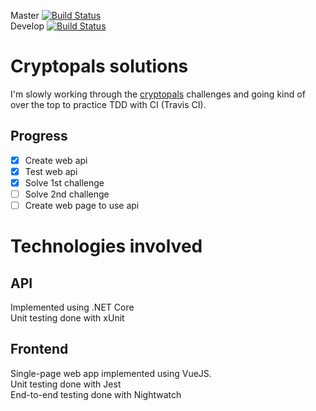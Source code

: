 Master [![Build Status](https://travis-ci.org/reykjalin/cryptopals-solutions-api.svg?branch=master)](https://travis-ci.org/reykjalin/cryptopals-solutions-api)  
Develop [![Build Status](https://travis-ci.org/reykjalin/cryptopals-solutions-api.svg?branch=develop)](https://travis-ci.org/reykjalin/cryptopals-solutions-api)

# Cryptopals solutions
I'm slowly working through the [cryptopals](http://cryptopals.com) challenges and going kind of over the top to practice TDD with CI (Travis CI).

## Progress
- [x] Create web api
- [x] Test web api
- [x] Solve 1st challenge
- [ ] Solve 2nd challenge
- [ ] Create web page to use api

# Technologies involved  
## API  
Implemented using .NET Core  
Unit testing done with xUnit

## Frontend  
Single-page web app implemented using VueJS.  
Unit testing done with Jest  
End-to-end testing done with Nightwatch
